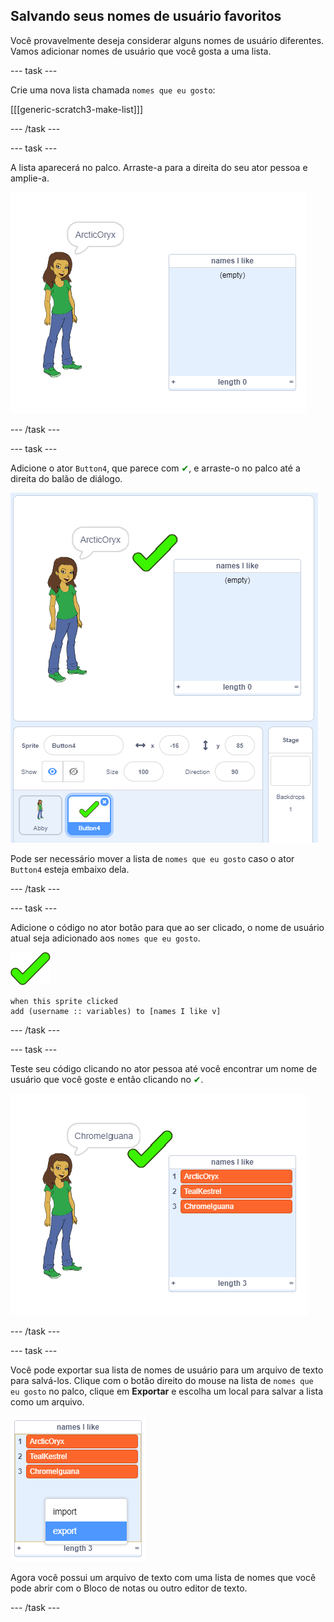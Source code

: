 ## Salvando seus nomes de usuário favoritos

Você provavelmente deseja considerar alguns nomes de usuário diferentes. Vamos adicionar nomes de usuário que você gosta a uma lista.

\--- task \---

Crie uma nova lista chamada `nomes que eu gosto`:

[[[generic-scratch3-make-list]]]

\--- /task \---

\--- task \---

A lista aparecerá no palco. Arraste-a para a direita do seu ator pessoa e amplie-a.

![lista de nomes que eu gosto com redimensionamento no canto inferior esquerdo destacado](images/usernames-like-stage.png)

\--- /task \---

\--- task \---

Adicione o ator `Button4`, que parece com <span style="color: green;">✔</span>, e arraste-o no palco até a direita do balão de diálogo.

![ator tique verde no palco ao lado da lista de nomes que eu gosto](images/usernames-tick.png)

Pode ser necessário mover a lista de `nomes que eu gosto` caso o ator `Button4` esteja embaixo dela.

\--- /task \---

\--- task \---

Adicione o código no ator botão para que ao ser clicado, o nome de usuário atual seja adicionado aos `nomes que eu gosto`.

![ator botão](images/button-sprite.png)

```blocks3
when this sprite clicked
add (username :: variables) to [names I like v]
```

\--- /task \---

\--- task \---

Teste seu código clicando no ator pessoa até você encontrar um nome de usuário que você goste e então clicando no <span style="color: green;">✔</span>.

![lista de nomes que eu gosto preenchida](images/usernames-like-list.png)

\--- /task \---

\--- task \---

Você pode exportar sua lista de nomes de usuário para um arquivo de texto para salvá-los. Clique com o botão direito do mouse na lista de `nomes que eu gosto` no palco, clique em **Exportar** e escolha um local para salvar a lista como um arquivo.

![menu de lista com opção de exportar destacada](images/usernames-export.png)

Agora você possui um arquivo de texto com uma lista de nomes que você pode abrir com o Bloco de notas ou outro editor de texto.

\--- /task \---